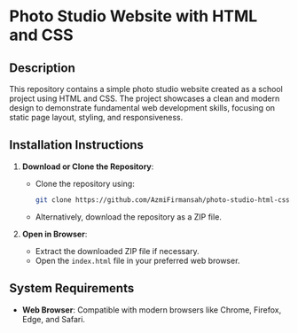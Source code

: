 # Photo Studio Website with HTML and CSS

## Description

This repository contains a simple photo studio website created as a school project using HTML and CSS. The project showcases a clean and modern design to demonstrate fundamental web development skills, focusing on static page layout, styling, and responsiveness.

## Installation Instructions

1. **Download or Clone the Repository**:

   - Clone the repository using:
     ```bash
     git clone https://github.com/AzmiFirmansah/photo-studio-html-css.git
     ```
   - Alternatively, download the repository as a ZIP file.

2. **Open in Browser**:

   - Extract the downloaded ZIP file if necessary.
   - Open the `index.html` file in your preferred web browser.

## System Requirements

- **Web Browser**: Compatible with modern browsers like Chrome, Firefox, Edge, and Safari.

